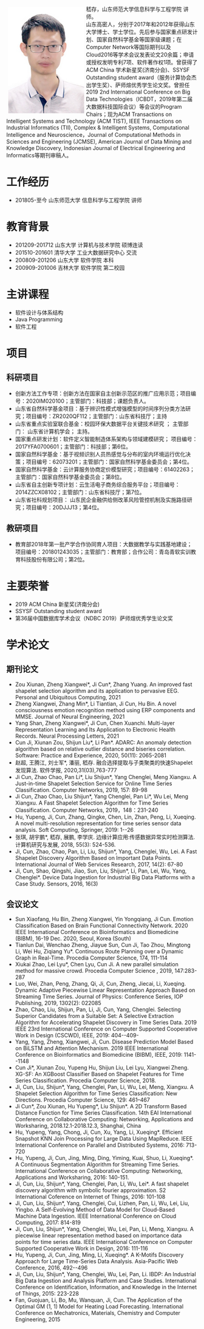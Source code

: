 <div style="float: left; clear: both;" align="left">
<img src="/photo.JPG" width="200" alt="news_20191112_2" align=left hspace="5" vspace="5"/>
嵇存，山东师范大学信息科学与工程学院 讲师。
<br/>
山东高密人，分别于2017年和2012年获得山东大学博士、学士学位。先后参与国家重点研发计划、国家自然科学基金等国家级课题；在Computer Network等国际期刊以及Cloud2016等学术会议发表论文20余篇；申请或授权发明专利7项、软件著作权1项。曾获得了ACM China 学术新星奖(济南分会)、SSYSF Outstanding student award（服务计算协会杰出学生奖）、萨师煊优秀学生论文奖。曾担任2019 2nd International Conference on Big Data Technologies（ICBDT，2019年第二届大数据科技国际会议）等会议的Program Chairs；现为ACM Transactions on Intelligent Systems and Technology (ACM TIST), IEEE Transactions on Industrial Informatics (TII), Complex & Intelligent Systems, Computational Intelligence and Neuroscience，Journal of Computational Methods in Sciences and Engineering (JCMSE), American Journal of Data Mining and Knowledge Discovery, Indonesian Journal of Electrical Engineering and Informatics等期刊审稿人。
</div>
<br clear="left" />


# 工作经历
- 201805-至今 山东师范大学 信息科学与工程学院 讲师

# 教育背景
- 201209-201712 山东大学 计算机与技术学院 硕博连读
- 201510-201601 清华大学 工业大数据研究中心 交流
- 200809-201206 山东大学 软件学院 本科
- 200909-201006 吉林大学 软件学院 第二校园
# 主讲课程
- 软件设计与体系结构
- Java Programming
- 软件工程

# 项目
## 科研项目
- 创新方法工作专项：创新方法在国家自主创新示范区的推广应用示范；项目编号：2020IM020100；主管部门：科技部；课题负责人。
- 山东省自然科学基金项目：基于辨识性模式增强模型的时间序列分类方法研究；项目编号：ZR2020QF112；主管部门：山东省科技厅；主持
- 山东省重点实验室联合基金：校园环保大数据平台关键技术研究 ； 主管部门： 山东省计算机学会； 主持。
- 国家重点研发计划：软件定义智能制造体系架构与领域建模研究； 项目编号：2017YFA0700601；主管部门：科技部；第6位。
- 国家自然科学基金：基于视频识别人员热感觉与分布的室内环境运行优化决策；项目编号：62073201；主管部门：国家自然科学基金委员会；第4位。
- 国家自然科学基金：云计算服务协商定价模型研究；项目编号：61402263；主管部门：国家自然科学基金委员会；第8位。
- 山东省自主创新专项计划：云生活电子商务综合服务平台；项目编号：2014ZZCX08102；主管部门：山东省科技厅；第7位。
- 山东省社科规划项目： 山东民企金融供给侧改革风险管控机制及实施路径研究；项目编号：20DJJJ13；第4位。

## 教研项目
- 教育部2018年第一批产学合作协同育人项目：大数据教学与实践基地建设； 项目编号：201801243035；主管部门：教育部；合作公司：青岛青软实训教育科技股份有限公司；第2位。

# 主要荣誉
- 2019 ACM China 新星奖(济南分会) <!--证书编号：2019ACMCHINA-XX-C0402-->
- SSYSF Outstanding student award
- 第36届中国数据库学术会议（NDBC 2019）萨师煊优秀学生论文奖<!--：《融合选择性提取与子类聚类的快速时间序列shapelet发现算法 》 赵超，王腾江，刘士军，潘丽，嵇存-->

# 学术论文
## 期刊论文
- Zou Xiunan, Zheng Xiangwei*, Ji Cun*, Zhang Yuang. An improved fast shapelet selection algorithm and its application to pervasive EEG. Personal and Ubiquitous Computing, 2021
- Zheng Xiangwei, Zhang Min*, Li Tiantian, Ji Cun, Hu Bin. A novel consciousness emotion recognition method using ERP components and MMSE.  Journal of Neural Engineering, 2021
- Yang Shan, Zheng Xiangwei*, Ji Cun, Chen Xuanchi. Multi-layer Representation Learning and Its Application to Electronic Health Records.  Neural Processing Letters, 2021
- Cun Ji, Xiunan Zou, Shijun Liu*, Li Pan*. ADARC: An anomaly detection algorithm based on relative outlier distance and biseries correlation. Software: Practice and Experience, 2020, 50(11): 2065-2081
- 赵超, 王腾江, 刘士军*, 潘丽, 嵇存. 融合选择提取与子类聚类的快速Shapelet发现算法.  软件学报, 2020,31(03),763-777
- Ji Cun, Zhao Chao, Pan Li*, Liu Shijun*, Yang Chenglei, Meng Xiangxu. A Just-in-time Shapelet Selection Service for Online Time Series Classification. Computer Networks, 2019, 157: 89-98
- Ji Cun, Zhao Chao, Liu Shijun*, Yang Chenglei, Pan Li*, Wu Lei, Meng Xiangxu. A Fast Shapelet Selection Algorithm for Time Series Classification. Computer Networks, 2019，148：231-240
-  Hu, Yupeng, Ji, Cun, Zhang, Qingke, Chen, Lin, Zhan, Peng, Li, Xueqing. A novel multi-resolution representation for time series sensor data analysis.  Soft Computing, Springer, 2019: 1--26  
-  张琪, 胡宇鹏*, 嵇存, 展鹏, 李学庆. 边缘计算应用:传感数据异常实时检测算法.  计算机研究与发展, 2018, 55(3): 524-536.
-  Ji, Cun, Zhao, Chao, Pan, Li, Liu, Shijun*, Yang, Chenglei, Wu, Lei. A Fast Shapelet Discovery Algorithm Based on Important Data Points. International Journal of Web Services Research, 2017, 14(2): 67-80
-  Ji, Cun, Shao, Qingshi, Jiao, Sun, Liu, Shijun*, Li, Pan, Lei, Wu, Yang, Chenglei*. Device Data Ingestion for Industrial Big Data Platforms with a Case Study. Sensors, 2016, 16(3)
## 会议论文
- Sun Xiaofang, Hu Bin, Zheng Xiangwei, Yin Yongqiang, Ji Cun. Emotion Classification Based on Brain Functional Connectivity Network.  2020 IEEE International Conference on Bioinformatics and Biomedicine (BIBM), 16-19 Dec. 2020, Seoul, Korea (South)
- Tianlun Dai, Wenchao Zheng, Jiayue Sun, Cun Ji, Tao Zhou, Mingtong Li, Wei Hu, Ziqiang Yu*. Continuous Route Planning over a Dynamic Graph in Real-Time.  Procedia Computer Science, 174, 111-114 
- Xiukai Zhao, Lei Lyu*, Chen Lyu, Cun Ji. A new parallel simulation method for massive crowd.  Procedia Computer Science , 2019, 147:283-287
- Luo, Wei, Zhan, Peng, Zhang, Qi, Ji, Cun, Zheng, Jiecai, Li, Xueqing. Dynamic Adaptive Piecewise Linear Representation Approach Based on Streaming Time Series.  Journal of Physics: Conference Series, IOP Publishing, 2019, 1302(2): 022085
- Zhao, Chao, Liu, Shijun, Pan, Li, Ji, Cun, Yang, Chenglei. Selecting Superior Candidates from a Suitable Set: A Selective Extraction Algorithm for Accelerating Shapelet Discovery in Time Series Data.  2019 IEEE 23rd International Conference on Computer Supported Cooperative Work in Design (CSCWD), IEEE, 2019: 404--409-     
- Yang, Yang, Zheng, Xiangwei, Ji, Cun. Disease Prediction Model Based on BiLSTM and Attention Mechanism.  2019 IEEE International Conference on Bioinformatics and Biomedicine (BIBM), IEEE, 2019: 1141--1148
- Cun Ji*, Xiunan Zou, Yupeng Hu, Shijun Liu, Lei Lyu, Xiangwei Zheng. XG-SF: An XGBoost Classifier Based on Shapelet Features for Time Series Classification.  Procedia Computer Science, 2018.  
- Ji, Cun, Liu, Shijun*, Yang, Chenglei, Pan, Li, Wu, Lei, Meng, Xiangxu. A Shapelet Selection Algorithm for Time Series Classification: New Directions.  Procedia Computer Science, 129: 461–467
- Ji Cun*, Zou Xiunan, Hu Yupeng*, Liu Shijun*. A 2D Transform Based Distance Function for Time Series Classification.  14th EAI International Conference on Collaborative Computing: Networking, Applications and Worksharing, 2018.12.1-2018.12.3, Shanghai, China
- Hu, Yupeng, Yang, Chong, Ji, Cun, Xu, Yang, Li, Xueqing*. Efficient Snapshot KNN Join Processing for Large Data Using MapReduce.  IEEE International Conference on Parallel and Distributed Systems, 2016: 713-720
- Hu, Yupeng, Ji, Cun, Jing, Ming, Ding, Yiming, Kuai, Shuo, Li, Xueqing*. A Continuous Segmentation Algorithm for Streaming Time Series.  International Conference on Collaborative Computing: Networking, Applications and Worksharing, 2016: 140-151.
- Ji, Cun, Liu, Shijun*, Yang, Chenglei, Pan, Li, Wu, Lei*. A fast shapelet discovery algorithm with symbolic fourier approximation.  S2 International Coference on Internet of Things, 2016: 101-108
- Ji, Cun, Liu, Shijun*, Yang, Chenglei, Cui, Lizhen, Pan, Li, Wu, Lei, Liu, Yingbo. A Self-Evolving Method of Data Model for Cloud-Based Machine Data Ingestion.  IEEE International Conference on Cloud Computing, 2017: 814-819
-  Ji, Cun, Liu, Shijun*, Yang, Chenglei, Wu, Lei, Pan, Li, Meng, Xiangxu. A piecewise linear representation method based on importance data points for time series data.  IEEE International Conference on Computer Supported Cooperative Work in Design, 2016: 111-116    
- Hu, Yupeng, Ji, Cun, Jing, Ming, Li, Xueqing*. A K-Motifs Discovery Approach for Large Time-Series Data Analysis.  Asia-Pacific Web Conference, 2016, 492--496
- Ji, Cun, Liu, Shijun*, Yang, Chenglei, Wu, Lei, Pan, Li. IBDP: An Industrial Big Data Ingestion and Analysis Platform and Case Studies.  International Conference on Identification, Information, and Knowledge in the Internet of Things, 2015: 223-228   
- Fan, Guojuan, Li, Bo, Mu, Wanquan, Ji, Cun. The Application of the Optimal GM (1, 1) Model for Heating Load Forecasting.  International Conference on Mechatronics, Materials, Chemistry and Computer Engineering, 2015  

<!--

## Welcome to GitHub Pages

You can use the [editor on GitHub](https://github.com/sdujicun/sdujicun.github.com/edit/main/index.md) to maintain and preview the content for your website in Markdown files.

**Bold** and _Italic_ and `Code` text

[Link](url) and ![Image](src)
```

-->
